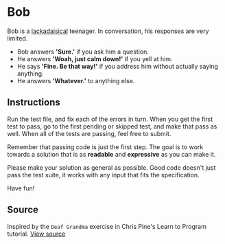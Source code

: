 # Bob

Bob is a [lackadaisical][lazy] teenager. In conversation, his responses are very limited.
- Bob answers **'Sure.'** if you ask him a question.
- He answers **'Woah, just calm down!'** if you yell at him.
- He says **'Fine. Be that way!'** if you address him without actually saying anything.
- He answers **'Whatever.'** to anything else.

## Instructions

Run the test file, and fix each of the errors in turn. When you get the first test to pass, go to the first pending or skipped test, and make that pass as well. When all of the tests are passing, feel free to submit.

Remember that passing code is just the first step. The goal is to work towards a solution that is as __readable__ and __expressive__ as you can make it.

Please make your solution as general as possible. Good code doesn't just pass the test suite, it works with any input that fits the specification.

Have fun!


## Source

Inspired by the `Deaf Grandma` exercise in Chris Pine's Learn to Program tutorial. [View source](http://pine.fm/LearnToProgram/?Chapter=06)

[lazy]: http://www.merriam-webster.com/dictionary/lackadaisical 'feeling or showing a lack of interest or enthusiasm'
